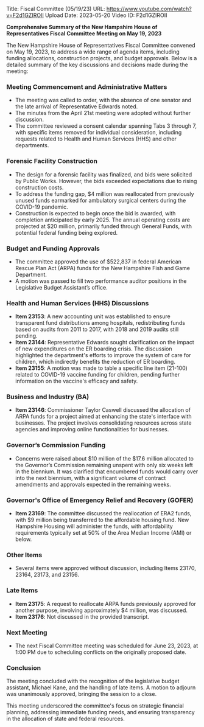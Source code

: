 Title: Fiscal Committee (05/19/23)
URL: https://www.youtube.com/watch?v=F2d1GZIROII
Upload Date: 2023-05-20
Video ID: F2d1GZIROII

**Comprehensive Summary of the New Hampshire House of Representatives Fiscal Committee Meeting on May 19, 2023**

The New Hampshire House of Representatives Fiscal Committee convened on May 19, 2023, to address a wide range of agenda items, including funding allocations, construction projects, and budget approvals. Below is a detailed summary of the key discussions and decisions made during the meeting:

### **Meeting Commencement and Administrative Matters**
- The meeting was called to order, with the absence of one senator and the late arrival of Representative Edwards noted.
- The minutes from the April 21st meeting were adopted without further discussion.
- The committee reviewed a consent calendar spanning Tabs 3 through 7, with specific items removed for individual consideration, including requests related to Health and Human Services (HHS) and other departments.

### **Forensic Facility Construction**
- The design for a forensic facility was finalized, and bids were solicited by Public Works. However, the bids exceeded expectations due to rising construction costs.
- To address the funding gap, $4 million was reallocated from previously unused funds earmarked for ambulatory surgical centers during the COVID-19 pandemic.
- Construction is expected to begin once the bid is awarded, with completion anticipated by early 2025. The annual operating costs are projected at $20 million, primarily funded through General Funds, with potential federal funding being explored.

### **Budget and Funding Approvals**
- The committee approved the use of $522,837 in federal American Rescue Plan Act (ARPA) funds for the New Hampshire Fish and Game Department.
- A motion was passed to fill two performance auditor positions in the Legislative Budget Assistant’s office.

### **Health and Human Services (HHS) Discussions**
- **Item 23153**: A new accounting unit was established to ensure transparent fund distributions among hospitals, redistributing funds based on audits from 2011 to 2017, with 2018 and 2019 audits still pending.
- **Item 23144**: Representative Edwards sought clarification on the impact of new expenditures on the ER boarding crisis. The discussion highlighted the department's efforts to improve the system of care for children, which indirectly benefits the reduction of ER boarding.
- **Item 23155**: A motion was made to table a specific line item (21-100) related to COVID-19 vaccine funding for children, pending further information on the vaccine's efficacy and safety.

### **Business and Industry (BA)**
- **Item 23146**: Commissioner Taylor Caswell discussed the allocation of ARPA funds for a project aimed at enhancing the state's interface with businesses. The project involves consolidating resources across state agencies and improving online functionalities for businesses.

### **Governor’s Commission Funding**
- Concerns were raised about $10 million of the $17.6 million allocated to the Governor’s Commission remaining unspent with only six weeks left in the biennium. It was clarified that encumbered funds would carry over into the next biennium, with a significant volume of contract amendments and approvals expected in the remaining weeks.

### **Governor's Office of Emergency Relief and Recovery (GOFER)**
- **Item 23169**: The committee discussed the reallocation of ERA2 funds, with $9 million being transferred to the affordable housing fund. New Hampshire Housing will administer the funds, with affordability requirements typically set at 50% of the Area Median Income (AMI) or below.

### **Other Items**
- Several items were approved without discussion, including Items 23170, 23164, 23173, and 23156.

### **Late Items**
- **Item 23175**: A request to reallocate ARPA funds previously approved for another purpose, involving approximately $4 million, was discussed.
- **Item 23176**: Not discussed in the provided transcript.

### **Next Meeting**
- The next Fiscal Committee meeting was scheduled for June 23, 2023, at 1:00 PM due to scheduling conflicts on the originally proposed date.

### **Conclusion**
The meeting concluded with the recognition of the legislative budget assistant, Michael Kane, and the handling of late items. A motion to adjourn was unanimously approved, bringing the session to a close.

This meeting underscored the committee's focus on strategic financial planning, addressing immediate funding needs, and ensuring transparency in the allocation of state and federal resources.